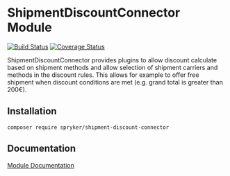 # ShipmentDiscountConnector Module
[![Build Status](https://travis-ci.org/spryker/ShipmentDiscountConnector.svg)](https://travis-ci.org/spryker/ShipmentDiscountConnector)
[![Coverage Status](https://coveralls.io/repos/github/spryker/ShipmentDiscountConnector/badge.svg)](https://coveralls.io/github/spryker/ShipmentDiscountConnector)

ShipmentDiscountConnector provides plugins to allow discount calculate based on shipment methods and allow selection of shipment carriers and methods in the discount rules. This allows for example to offer free shipment when discount conditions are met (e.g. grand total is greater than 200€).

## Installation

```
composer require spryker/shipment-discount-connector
```

## Documentation

[Module Documentation](http://academy.spryker.com/developing_with_spryker/module_guide/checkout_process/shipment/shipment_overview.html)
